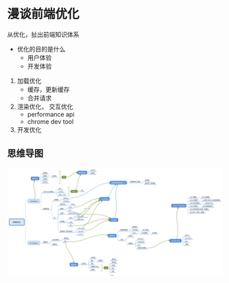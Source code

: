 # 漫谈前端优化

从优化，扯出前端知识体系


- 优化的目的是什么
	- 用户体验
	- 开发体验
1. 加载优化
	- 缓存，更新缓存
	- 合并请求
2. 渲染优化， 交互优化
	- performance api
	- chrome dev tool
3. 开发优化


## 思维导图

![优化](../assets/performance.png)

